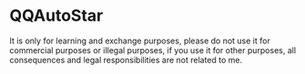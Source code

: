 # QQAutoStar
It is only for learning and exchange purposes, please do not use it for commercial purposes or illegal purposes, if you use it for other purposes, all consequences and legal responsibilities are not related to me.
